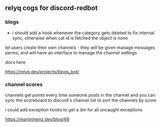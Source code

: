 ## relyq cogs for discord-redbot

### blogs

- i should add a hook whenever the category gets deleted to fix internal sync, otherwise when cat id is fetched the object is none

let users create their own channels - they will be given manage messages perms, and will have an interface to manage the channel settings

docs here

https://relyq.dev/projects/blogs_bot/

### channel scores

channels get points every time someone posts in the channel and you can sync the scoreboard to discord's channel list to sort the channels by score

i could add exception hooks to get a dm for all uncaught exceptions

https://martinheinz.dev/blog/66
